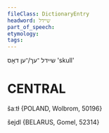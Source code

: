 ```yaml
---
fileClass: DictionaryEntry
headword: שיידל
part_of_speech: 
etymology: 
tags: 
---
```

שיידל
־עך/־ען
דאָס
'skull'

CENTRAL
========

šaːtɫ {POLAND, Wolbrom, 50196}

šejdl {BELARUS, Gomel, 52314}
